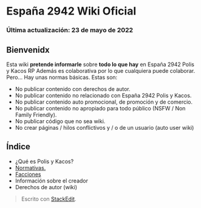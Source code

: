 # España 2942 Wiki Oficial
### Última actualización: 23 de mayo de 2022
       
## Bienvenidx
Esta wiki **pretende informarle** sobre **todo lo que hay** en España 2942 Polis y Kacos RP Además es colaborativa
por lo que cualquiera puede colaborar. Pero... Hay unas normas
básicas. Estas son:
       
 - No publicar contenido con derechos de autor.
 - No publicar contenido no relacionado con España 2942 Polis y Kacos.
 - No publicar contenido auto promocional, de promoción y de comercio.
 - No publicar contenido no apropiado para todo público (NSFW / Non Family Friendly).
 - No publicar código que no sea wiki.
 - No crear páginas / hilos conflictivos y / o de un usuario (auto user wiki)
       
 ## Índice
       
 - ¿Qué es Polis y Kacos?
 - [Normativas.](https://github.com/esp2942rp/wiki/blob/main/wikipages/rules/n_in.md)
 - [Facciones](https://github.com/esp2942rp/wiki/blob/main/wikipages/facciones/f_in.md)
 - Información sobre el creador
 - Derechos de autor (wiki)
       
 > Escrito con [StackEdit](https://stackedit.io/).
